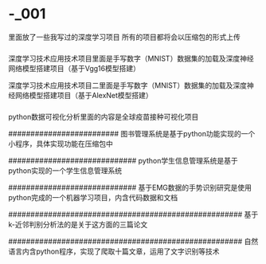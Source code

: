 # -_001
里面放了一些我写过的深度学习项目
所有的项目都将会以压缩包的形式上传


###
深度学习技术应用技术项目里面是手写数字（MNIST）数据集的加载及深度神经网络模型搭建项目（基于Vgg16模型搭建）

深度学习技术应用技术项目二里面是手写数字（MNIST）数据集的加载及深度神经网络模型搭建项目（基于AlexNet模型搭建）


###
python数据可视化分析里面的内容是全球疫苗接种可视化项目




#########################
图书管理系统是基于python功能实现的一个小程序，具体实现功能在压缩包中

#############################
python学生信息管理系统是基于python实现的一个学生信息管理系统


#############################
基于EMG数据的手势识别研究是使用python完成的一个机器学习项目，内含代码数据和文档

#####################################################
基于k-近邻判别分析法的是关于这方面的三篇论文

#####################################################
自然语言内含python程序，实现了爬取十篇文章，运用了文字识别等技术

